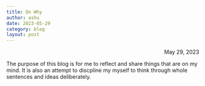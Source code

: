 ```yaml
---
title: On Why
author: ashu
date: 2023-05-29
category: blog
layout: post
---
```

<div class="date" style="text-align: right;">May 29, 2023</div>

The purpose of this blog is for me to reflect and share things that are on my mind. It is also an attempt to discpline my myself to think through whole sentences and ideas deliberately. 


